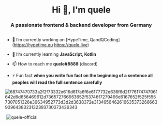 <h1 align="center">Hi 👋, I'm quele</h1>
<h3 align="center">A passionate frontend & backend developer from Germany</h3>

<p align="left"> <a href="https://twitter.com/" target="blank"><img src="https://img.shields.io/twitter/follow/?logo=twitter&style=for-the-badge" alt="" /></a> </p>

- 🔭 I’m currently working on [HypeTime, QandQCoding](https://hypetime.eu https://quele.live)

- 🌱 I’m currently learning **JavaScript, Kotlin**

- 📫 How to reach me **quele#8888** (discord)

- ⚡ Fun fact **when you write fun fact on the beginning of a sentence all peoples will read the full sentence carefully**



![68747470733a2f2f73332e616d617a6f6e6177732e636f6d2f776174747061642d6d656469612d736572766963652f53746f7279496d6167652f525f5557307051326e36634952773d3d2d3638372e31346564626166353732666639396438323132393730373436343](https://user-images.githubusercontent.com/76977433/114267846-662e8600-99fe-11eb-9c81-232963a59b09.gif)


<p>&nbsp;<img align="center" src="https://github-readme-stats.vercel.app/api?username=quele-official&show_icons=true&theme=dark&locale=en" alt="quele-official" /></p>
